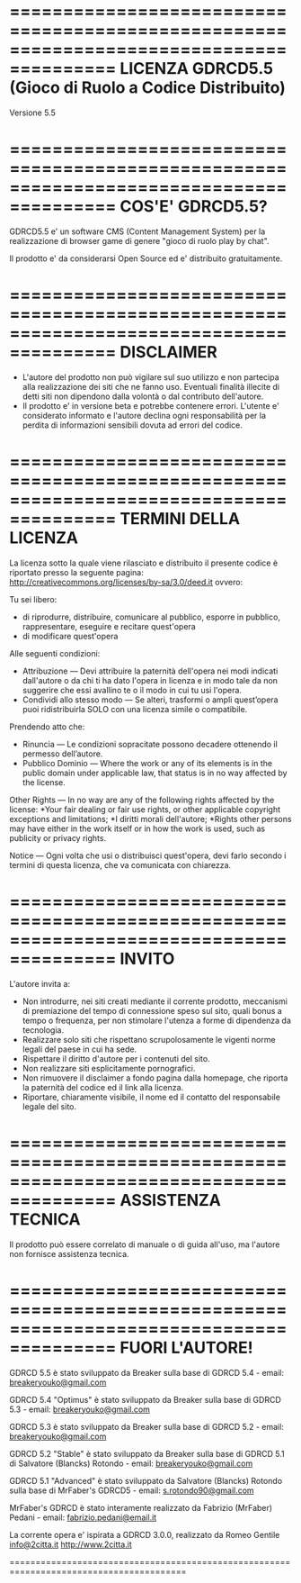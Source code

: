 ========================================================================================
LICENZA GDRCD5.5 (Gioco di Ruolo a Codice Distribuito)
========================================================================================

Versione 5.5


========================================================================================
COS'E' GDRCD5.5?
========================================================================================

GDRCD5.5 e' un software CMS (Content Management System) per la realizzazione
di browser game di genere "gioco di ruolo play by chat".

Il prodotto e' da considerarsi Open Source ed e' distribuito gratuitamente.


========================================================================================
DISCLAIMER
========================================================================================

* L'autore del prodotto non può vigilare sul suo utilizzo e non partecipa alla realizzazione dei siti che ne fanno uso. Eventuali finalità illecite di detti siti non dipendono dalla volontà o dal contributo dell'autore.
* Il prodotto e' in versione beta e potrebbe contenere errori. L'utente e' considerato informato e l'autore declina ogni responsabilità per la perdita di informazioni sensibili dovuta ad errori del codice.


========================================================================================
TERMINI DELLA LICENZA
========================================================================================

La licenza sotto la quale viene rilasciato e distribuito il presente codice è riportato presso la seguente pagina: http://creativecommons.org/licenses/by-sa/3.0/deed.it
ovvero:

Tu sei libero:
* di riprodurre, distribuire, comunicare al pubblico, esporre in pubblico, rappresentare, eseguire e recitare quest'opera
* di modificare quest'opera

Alle seguenti condizioni:
* Attribuzione — Devi attribuire la paternità dell'opera nei modi indicati dall'autore o da chi ti ha dato l'opera in licenza e in modo tale da non suggerire che essi avallino te o il modo in cui tu usi l'opera.
* Condividi allo stesso modo — Se alteri, trasformi o ampli quest’opera  puoi ridistribuirla SOLO con una licenza simile o compatibile.

Prendendo atto che:
* Rinuncia — Le condizioni sopracitate possono decadere ottenendo il permesso dell’autore.
* Pubblico Dominio — Where the work or any of its elements is in the public domain under applicable law, that status is in no way affected by the license.

 Other Rights — In no way are any of the following rights affected by the license:
*Your fair dealing or fair use rights, or other applicable copyright exceptions and limitations;
*I diritti morali dell'autore;
*Rights other persons may have either in the work itself or in how the work is used, such as publicity or privacy rights.

Notice — Ogni volta che usi o distribuisci quest'opera, devi farlo secondo i termini di questa licenza, che va comunicata con chiarezza.


========================================================================================
INVITO
========================================================================================

L'autore invita a:

* Non introdurre, nei siti creati mediante il corrente prodotto, meccanismi di premiazione del tempo di connessione speso sul sito, quali bonus a tempo o frequenza, per non stimolare l'utenza a forme di dipendenza da tecnologia.
* Realizzare solo siti che rispettano scrupolosamente le vigenti norme legali del paese in cui ha sede.
* Rispettare il diritto d'autore per i contenuti del sito.
* Non realizzare siti esplicitamente pornografici.
* Non rimuovere il disclaimer a fondo pagina dalla homepage, che riporta la paternità del codice ed il link alla licenza.
* Riportare, chiaramente visibile, il nome ed il contatto del responsabile legale del sito.


========================================================================================
ASSISTENZA TECNICA
========================================================================================

Il prodotto può essere correlato di manuale o di guida all'uso, ma l'autore non fornisce assistenza tecnica.

========================================================================================
FUORI L'AUTORE!
========================================================================================

GDRCD 5.5 è stato sviluppato da Breaker sulla base di GDRCD 5.4 - email: breakeryouko@gmail.com

GDRCD 5.4 "Optimus" è stato sviluppato da Breaker sulla base di GDRCD 5.3 - email: breakeryouko@gmail.com

GDRCD 5.3 è stato sviluppato da Breaker sulla base di GDRCD 5.2 - email: breakeryouko@gmail.com

GDRCD 5.2 "Stable" è stato sviluppato da Breaker sulla base di GDRCD 5.1 di Salvatore (Blancks) Rotondo - email: breakeryouko@gmail.com

GDRCD 5.1 "Advanced" è stato sviluppato da Salvatore (Blancks) Rotondo sulla base di MrFaber's GDRCD5 - email: s.rotondo90@gmail.com

MrFaber's GDRCD è stato interamente realizzato da Fabrizio (MrFaber) Pedani - email: fabrizio.pedani@email.it

La corrente opera e' ispirata a GDRCD 3.0.0, realizzato da Romeo Gentile info@2citta.it http://www.2citta.it

========================================================================================
